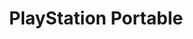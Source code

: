 ---
title: 'PlayStation Portable'
shortname: PSP
company: sony
logo: '<path d="M33.2798985,52.1716751 C34.9985787,52.1716751 36.0292386,51.8217259 36.0292386,50.1880203 C36.0292386,48.9782741 35.28,48.3313706 33.5613198,48.3313706 L31.186599,48.3313706 L31.186599,52.1716751 L33.2798985,52.1716751 Z M30.280203,57.2180711 L30.280203,47.5528934 L33.8116751,47.5528934 C36.3106599,47.5528934 36.9676142,48.8028426 36.9676142,50.2528934 C36.9676142,52.4119797 35.0296447,52.9492386 33.2488325,52.9492386 L31.186599,52.9492386 L31.186599,57.2180711 L30.280203,57.2180711 Z M38.1855838,57.2180711 L38.1855838,47.5528934 L38.966802,47.5528934 L38.966802,57.2180711 L38.1855838,57.2180711 Z M45.5290355,53.5650761 C44.8419289,53.8464975 44.1228426,53.9022335 43.435736,53.9561421 C42.2168528,54.0493401 41.4676142,54.493401 41.4676142,55.4308629 C41.4676142,56.2806091 42.2177665,56.6808122 42.9679188,56.6808122 C44.248934,56.6808122 45.5299492,56.0622335 45.5299492,54.6523858 L45.5290355,53.5650761 Z M44.1548223,53.1648731 C44.4663959,53.1365482 44.9671066,53.0561421 45.2165482,52.9337056 C45.4979695,52.8149239 45.5290355,52.4521827 45.5290355,52.2118782 C45.5290355,51.393198 45.0292386,50.8029442 43.7792893,50.8029442 C42.6855838,50.8029442 41.9052792,51.1647716 41.7481218,52.3717766 L40.9358376,52.3717766 C41.0610152,50.7335025 42.2789848,50.0747208 43.8103553,50.0747208 C45.2165482,50.0747208 46.3102538,50.6275127 46.3102538,52.2365482 L46.3102538,56.0211168 C46.3102538,56.6524873 46.4975635,56.7995939 47.1545178,56.5583756 L47.1545178,57.1897462 C47.0604061,57.2308629 46.7789848,57.3240609 46.5295431,57.3240609 C46.4043655,57.3240609 46.3102538,57.3121827 46.1859898,57.2838579 C45.6231472,57.2061929 45.5290355,56.7338071 45.5290355,56.2486294 C44.8729949,57.0024365 43.935533,57.4053807 42.9359391,57.4053807 C41.7170558,57.4053807 40.6233503,56.7456853 40.6233503,55.4061929 C40.6233503,54.2403046 41.4356345,53.5276142 43.060203,53.3119797 L44.1548223,53.1648731 Z M48.3103553,59.1085279 C48.528731,59.148731 48.7471066,59.1925888 48.9663959,59.1925888 C49.9038579,59.1925888 50.0290355,57.8750254 50.3415228,57.271066 L47.622335,50.2656853 L48.528731,50.2656853 L50.7791878,56.2404061 L52.997665,50.2656853 L53.8720812,50.2656853 L51.2789848,57.1239594 C50.6220305,58.8673096 50.1852792,59.955533 49.0595939,59.955533 C48.7790863,59.955533 48.528731,59.9153299 48.3103553,59.862335 L48.3103553,59.1085279 Z M55.7780711,54.3307614 C55.9352284,56.0622335 57.06,56.6926904 58.5593909,56.6926904 C60.2780711,56.6926904 60.9971574,55.7561421 60.9971574,54.6935025 C60.9971574,51.6992893 55.1220305,53.6875127 55.1220305,49.891066 C55.1220305,48.5470051 56.215736,47.299797 58.4031472,47.299797 C60.5594924,47.299797 61.653198,48.6118782 61.622132,50.1880203 L60.777868,50.1880203 C60.777868,48.7096447 59.6220305,48.0782741 58.4031472,48.0782741 C56.5282234,48.0782741 55.8721827,49.2185787 56.0284264,50.2126904 C56.4341117,52.7061929 61.9346193,50.908934 61.9346193,54.6523858 C61.9346193,56.4277157 60.6216244,57.4720812 58.4031472,57.4720812 C56.3719797,57.4720812 54.8716751,56.4277157 54.8716751,54.3307614 L55.7780711,54.3307614 Z M66.122132,57.2436548 C65.9348223,57.2838579 65.591269,57.4062944 65.1846701,57.4062944 C64.4034518,57.4062944 63.9657868,57.0563452 63.9657868,56.0220305 L63.9657868,50.9345178 L62.9652792,50.9345178 L62.9652792,50.2656853 L63.9657868,50.2656853 L63.9657868,48.3313706 L64.7780711,48.3313706 L64.7780711,50.2656853 L66.06,50.2656853 L66.06,50.9345178 L64.7780711,50.9345178 L64.7780711,55.7004061 C64.7780711,56.3875127 64.7780711,56.6808122 65.4651777,56.6808122 C65.684467,56.6808122 65.9028426,56.6406091 66.122132,56.5876142 L66.122132,57.2436548 Z M72.1525888,53.5650761 C71.4654822,53.8464975 70.7783756,53.9022335 70.0903553,53.9561421 C68.8714721,54.0493401 68.1213198,54.493401 68.1213198,55.4308629 C68.1213198,56.2806091 68.8714721,56.6808122 69.6225381,56.6808122 C70.9026396,56.6808122 72.1525888,56.0622335 72.1525888,54.6523858 L72.1525888,53.5650761 Z M70.8085279,53.1648731 C71.0899492,53.1365482 71.5906599,53.0561421 71.8720812,52.9337056 C72.1215228,52.8149239 72.1525888,52.4521827 72.1525888,52.2118782 C72.1525888,51.393198 71.6838579,50.8029442 70.4339086,50.8029442 C69.3091371,50.8029442 68.5589848,51.1647716 68.4027411,52.3717766 L67.5904569,52.3717766 C67.7156345,50.7335025 68.9336041,50.0747208 70.4339086,50.0747208 C71.8401015,50.0747208 72.9648731,50.6275127 72.9648731,52.2365482 L72.9648731,56.0211168 C72.9648731,56.6524873 73.1220305,56.7995939 73.8091371,56.5583756 L73.8091371,57.1897462 C73.6839594,57.2308629 73.4025381,57.3240609 73.1841624,57.3240609 C73.0589848,57.3240609 72.9347208,57.3121827 72.8086294,57.2838579 C72.2777665,57.2061929 72.1836548,56.7338071 72.1836548,56.2486294 C71.4965482,57.0024365 70.591066,57.4053807 69.5905584,57.4053807 C68.3716751,57.4053807 67.2469036,56.7456853 67.2469036,55.4061929 C67.2469036,54.2403046 68.0591878,53.5276142 69.6846701,53.3119797 L70.8085279,53.1648731 Z M77.7152284,57.2436548 C77.5279188,57.2838579 77.1834518,57.4062944 76.7777665,57.4062944 C75.9965482,57.4062944 75.5588832,57.0563452 75.5588832,56.0220305 L75.5588832,50.9345178 L74.5903553,50.9345178 L74.5903553,50.2656853 L75.5588832,50.2656853 L75.5588832,48.3313706 L76.3720812,48.3313706 L76.3720812,50.2656853 L77.6530964,50.2656853 L77.6530964,50.9345178 L76.3720812,50.9345178 L76.3720812,55.7004061 C76.3720812,56.3875127 76.3720812,56.6808122 77.0591878,56.6808122 C77.2775635,56.6808122 77.4968528,56.6406091 77.7152284,56.5876142 L77.7152284,57.2436548 Z M80.1219289,57.2180711 L79.339797,57.2180711 L79.339797,50.2656853 L80.1219289,50.2656853 L80.1219289,57.2180711 Z M79.277665,48.7461929 L79.277665,47.5528934 L80.1840609,47.5528934 L80.1840609,48.7461929 L79.277665,48.7461929 Z M84.8713706,50.8029442 C83.1837563,50.8029442 82.5277157,52.2365482 82.5277157,53.7395939 C82.5277157,55.471066 83.34,56.6808122 84.8713706,56.6808122 C86.5580711,56.6808122 87.2460914,55.2307614 87.2460914,53.7395939 C87.2460914,52.1022335 86.5900508,50.8029442 84.8713706,50.8029442 Z M81.6523858,53.7395939 C81.6523858,51.7148223 82.7460914,50.0747208 84.8713706,50.0747208 C87.057868,50.0747208 88.1205076,51.6992893 88.1205076,53.7395939 C88.1205076,55.9434518 86.8394924,57.4053807 84.8713706,57.4053807 C83.1216244,57.3779695 81.6523858,56.1709645 81.6523858,53.7395939 Z M90.0584772,57.2180711 L89.2461929,57.2180711 L89.2461929,50.2656853 L90.0584772,50.2656853 L90.0584772,51.2305584 C90.6834518,50.5471066 91.339492,50.0747208 92.276954,50.0747208 C93.151371,50.0747208 93.902437,50.3433503 94.402234,51.0688325 C94.744873,51.5686294 94.776853,52.0903553 94.776853,52.6650761 L94.776853,57.2180711 L93.963655,57.2180711 L93.963655,52.6806091 C93.963655,51.4343147 93.432792,50.8029442 92.151777,50.8029442 C91.151269,50.8029442 90.4641624,51.4461929 90.2138071,52.1552284 C90.0575635,52.5992893 90.0575635,52.9903553 90.0575635,53.4746193 L90.0575635,57.2180711 L90.0584772,57.2180711 Z M97.932792,54.9593909 C97.83868,54.915533 97.714416,54.8936041 97.527107,54.8936041 L97.276751,54.8936041 L97.276751,55.5368528 L97.558173,55.5368528 C97.68335,55.5368528 97.807614,55.5249746 97.87066,55.5003046 C97.994924,55.4500508 98.05797,55.3568528 98.05797,55.2188832 C98.05797,55.0900508 97.994924,55.002335 97.932792,54.9593909 Z M97.589239,54.6743147 C97.808528,54.6743147 97.964772,54.6935025 98.089036,54.7364467 C98.276345,54.8150254 98.339391,54.9648731 98.339391,55.1932995 C98.339391,55.3522843 98.307411,55.4683249 98.183147,55.5432487 C98.120102,55.5834518 98.026904,55.6126904 97.933706,55.6309645 C98.05797,55.6519797 98.152081,55.7150254 98.214213,55.8091371 C98.276345,55.9059898 98.308325,56.0001015 98.308325,56.0905584 L98.308325,56.2212183 C98.308325,56.2650761 98.308325,56.3116751 98.339391,56.3564467 C98.339391,56.4057868 98.339391,56.4368528 98.339391,56.4523858 L98.339391,56.4743147 L98.05797,56.4743147 C98.05797,56.4679188 98.05797,56.4615228 98.05797,56.4587817 C98.05797,56.4514721 98.05797,56.442335 98.05797,56.433198 L98.026904,56.3774619 L98.026904,56.2340102 C98.026904,56.0211168 97.964772,55.8831472 97.87066,55.8182741 C97.808528,55.7771574 97.68335,55.7588832 97.527107,55.7588832 L97.277665,55.7588832 L97.277665,56.4743147 L96.965178,56.4743147 L96.965178,54.6743147 L97.589239,54.6743147 Z M96.620711,54.5811168 C96.339289,54.8561421 96.214112,55.1905584 96.214112,55.5770558 C96.214112,55.9745178 96.339289,56.308934 96.620711,56.5839594 C96.902132,56.8617259 97.214619,56.9996954 97.621218,56.9996954 C98.027817,56.9996954 98.339391,56.8617259 98.621726,56.5839594 C98.902234,56.308934 99.028325,55.9745178 99.028325,55.5770558 C99.028325,55.1905584 98.902234,54.8561421 98.621726,54.5811168 C98.340305,54.3060914 98.027817,54.1681218 97.621218,54.1681218 C97.214619,54.1681218 96.902132,54.3051777 96.620711,54.5811168 Z M98.777056,56.7365482 C98.464569,57.0554315 98.058883,57.2180711 97.621218,57.2180711 C97.18264,57.2180711 96.776954,57.0554315 96.465381,56.7365482 C96.15198,56.4185787 95.99665,56.0311675 95.99665,55.5770558 C95.99665,55.1302538 96.15198,54.7428426 96.465381,54.4276142 C96.776954,54.1059898 97.18264,53.9497462 97.621218,53.9497462 C98.05797,53.9497462 98.464569,54.1050761 98.777056,54.4276142 C99.089543,54.7401015 99.245787,55.1275127 99.245787,55.5770558 C99.245787,56.0311675 99.088629,56.4185787 98.777056,56.7365482 Z M104.745381,52.1716751 C106.464061,52.1716751 107.525787,51.8217259 107.525787,50.1880203 C107.525787,48.9782741 106.745482,48.3313706 105.026802,48.3313706 L102.651168,48.3313706 L102.651168,52.1716751 L104.745381,52.1716751 Z M101.745685,57.2180711 L101.745685,47.5528934 L105.277157,47.5528934 C107.777056,47.5528934 108.432183,48.8028426 108.432183,50.2528934 C108.432183,52.4119797 106.526193,52.9492386 104.714315,52.9492386 L102.651168,52.9492386 L102.651168,57.2180711 L101.745685,57.2180711 Z M112.025787,50.8029442 C110.339086,50.8029442 109.65198,52.2365482 109.65198,53.7395939 C109.65198,55.471066 110.49533,56.6808122 112.025787,56.6808122 C113.713401,56.6808122 114.401421,55.2307614 114.401421,53.7395939 C114.370355,52.1022335 113.744467,50.8029442 112.025787,50.8029442 Z M108.807716,53.7395939 C108.807716,51.7148223 109.870355,50.0747208 112.025787,50.0747208 C114.214112,50.0747208 115.244772,51.6992893 115.244772,53.7395939 C115.244772,55.9434518 113.963756,57.4053807 112.025787,57.4053807 C110.244975,57.3779695 108.807716,56.1709645 108.807716,53.7395939 Z M117.244873,57.2180711 L116.432589,57.2180711 L116.432589,50.2656853 L117.244873,50.2656853 L117.244873,51.5695431 L117.276853,51.5695431 C117.713604,50.4529949 118.370558,50.0747208 119.526396,50.0747208 L119.526396,50.9509645 C117.713604,50.9098477 117.245787,52.2502538 117.245787,53.8062944 L117.245787,57.2180711 L117.244873,57.2180711 Z M124.026396,57.2436548 C123.838173,57.2838579 123.494619,57.4062944 123.119086,57.4062944 C122.306802,57.4062944 121.869137,57.0563452 121.869137,56.0220305 L121.869137,50.9345178 L120.900609,50.9345178 L120.900609,50.2656853 L121.869137,50.2656853 L121.869137,48.3313706 L122.681421,48.3313706 L122.681421,50.2656853 L123.994416,50.2656853 L123.994416,50.9345178 L122.681421,50.9345178 L122.681421,55.7004061 C122.681421,56.3875127 122.713401,56.6808122 123.369442,56.6808122 C123.588731,56.6808122 123.838173,56.6406091 124.025482,56.5876142 L124.025482,57.2436548 L124.026396,57.2436548 Z M129.806497,53.5650761 C129.119391,53.8464975 128.431371,53.9022335 127.744264,53.9561421 C126.525381,54.0493401 125.776142,54.493401 125.776142,55.4308629 C125.776142,56.2806091 126.526294,56.6808122 127.275533,56.6808122 C128.557462,56.6808122 129.807411,56.0622335 129.807411,54.6523858 L129.807411,53.5650761 L129.806497,53.5650761 Z M128.462437,53.1648731 C128.742944,53.1365482 129.243655,53.0561421 129.525076,52.9337056 C129.775431,52.8149239 129.806497,52.4521827 129.806497,52.2118782 C129.806497,51.393198 129.337766,50.8029442 128.087817,50.8029442 C126.963959,50.8029442 126.212893,51.1647716 126.05665,52.3717766 L125.244365,52.3717766 C125.368629,50.7335025 126.588426,50.0747208 128.087817,50.0747208 C129.49401,50.0747208 130.619695,50.6275127 130.619695,52.2365482 L130.619695,56.0211168 C130.619695,56.6524873 130.775025,56.7995939 131.463046,56.5583756 L131.463046,57.1897462 C131.337868,57.2308629 131.056447,57.3240609 130.838071,57.3240609 C130.712893,57.3240609 130.587716,57.3121827 130.463452,57.2838579 C129.932589,57.2061929 129.838477,56.7338071 129.838477,56.2486294 C129.150457,57.0024365 128.244975,57.4053807 127.243553,57.4053807 C126.025584,57.4053807 124.899898,56.7456853 124.899898,55.4061929 C124.899898,54.2403046 125.712183,53.5276142 127.337665,53.3119797 L128.462437,53.1648731 Z M136.181421,56.6808122 C137.525482,56.6808122 138.525076,55.6994924 138.557056,53.9561421 C138.618274,52.2118782 137.83797,50.8029442 136.181421,50.8029442 C134.713096,50.8029442 133.837765,52.1433503 133.837765,53.7121827 C133.836853,55.393401 134.650964,56.6808122 136.181421,56.6808122 Z M133.836853,57.2180711 L133.024569,57.2180711 L133.024569,47.5528934 L133.836853,47.5528934 L133.836853,51.377665 C134.338477,50.533401 135.337157,50.0747208 136.306599,50.0747208 C138.430051,50.0747208 139.400406,51.808934 139.400406,53.7551269 C139.400406,55.8054822 138.525076,57.4053807 136.275533,57.4053807 C135.369137,57.4053807 134.338477,56.9083249 133.83868,55.9964467 L133.83868,57.2180711 L133.836853,57.2180711 Z M141.181218,57.2180711 L141.181218,47.5528934 L141.993503,47.5528934 L141.993503,57.2180711 L141.181218,57.2180711 Z M148.993401,53.2562437 C148.993401,51.9030457 148.243249,50.8029442 146.80599,50.8029442 C145.368731,50.8029442 144.618579,51.9432487 144.462335,53.2562437 L148.993401,53.2562437 Z M144.462335,53.9305584 C144.462335,55.4308629 145.274619,56.6808122 146.80599,56.6808122 C147.83665,56.6808122 148.680914,56.1024365 148.899289,55.0845685 L149.805685,55.0845685 C149.399086,56.395736 148.586802,57.4062944 146.80599,57.4062944 C144.586599,57.4062944 143.618071,55.8219289 143.618071,53.7697462 C143.618071,51.7413198 144.805888,50.0747208 146.80599,50.0747208 C148.71198,50.0747208 149.867817,51.4343147 149.867817,53.9305584 L144.462335,53.9305584 Z M0,0.305177665 L56.9348223,0.305177665 L56.9348223,17.1886294 L2.2495431,17.1886294 L2.2495431,31.8225381 L0,31.8225381 L0,14.9381726 L54.6852792,14.9381726 L54.6852792,2.55380711 L0,2.55380711 L0,0.305177665 Z M128.056751,17.1886294 L128.056751,31.8225381 L125.807208,31.8225381 L125.807208,14.9381726 L180.491574,14.9381726 L180.491574,2.55380711 L125.807208,2.55380711 L125.807208,0.304263959 L182.741117,0.304263959 L182.741117,17.1886294 L128.056751,17.1886294 Z M85.9650761,0.305177665 L85.9650761,0.304263959 L117.370051,0.304263959 L117.370051,2.55380711 L88.339797,2.55380711 L88.339797,31.8225381 L56.9348223,31.8225381 L56.9348223,29.5720812 L85.9650761,29.5720812 L85.9650761,0.305177665 Z" />'
disc: true
cartridge: false
color: gray-800
order: 7
---